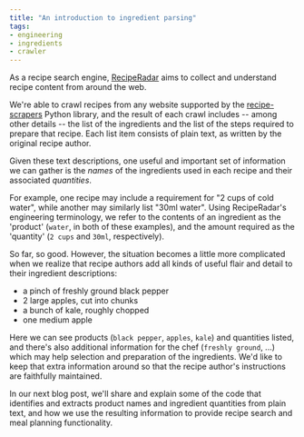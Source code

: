 ```yaml
---
title: "An introduction to ingredient parsing"
tags:
- engineering
- ingredients
- crawler
---
```


As a recipe search engine, [RecipeRadar](https://www.reciperadar.com) aims to collect and understand recipe content from around the web.

We're able to crawl recipes from any website supported by the [recipe-scrapers](https://github.com/hhursev/recipe-scrapers) Python library, and the result of each crawl includes -- among other details -- the list of the ingredients and the list of the steps required to prepare that recipe.  Each list item consists of plain text, as written by the original recipe author.

Given these text descriptions, one useful and important set of information we can gather is the _names_ of the ingredients used in each recipe and their associated _quantities_.

For example, one recipe may include a requirement for "2 cups of cold water", while another may similarly list "30ml water".  Using RecipeRadar's engineering terminology, we refer to the contents of an ingredient as the 'product' (`water`, in both of these examples), and the amount required as the 'quantity' (`2 cups` and `30ml`, respectively).

So far, so good.  However, the situation becomes a little more complicated when we realize that recipe authors add all kinds of useful flair and detail to their ingredient descriptions:

* a pinch of freshly ground black pepper
* 2 large apples, cut into chunks
* a bunch of kale, roughly chopped
* one medium apple

Here we can see products (`black pepper`, `apples`, `kale`) and quantities listed, and there's also additional information for the chef (`freshly ground`, ...) which may help selection and preparation of the ingredients.  We'd like to keep that extra information around so that the recipe author's instructions are faithfully maintained.

In our next blog post, we'll share and explain some of the code that identifies and extracts product names and ingredient quantities from plain text, and how we use the resulting information to provide recipe search and meal planning functionality.
